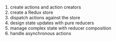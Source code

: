 1. create actions and action creators
2. create a Redux store
3. dispatch actions against the store
4. design state updates with pure reducers 
5. manage complex state with reducer composition 
6. handle asynchronous actions
